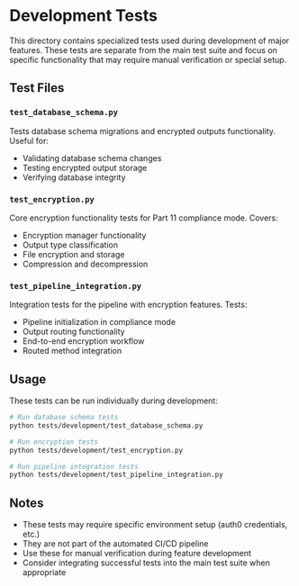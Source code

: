 # Development Tests

This directory contains specialized tests used during development of major features. These tests are separate from the main test suite and focus on specific functionality that may require manual verification or special setup.

## Test Files

### `test_database_schema.py`
Tests database schema migrations and encrypted outputs functionality. Useful for:
- Validating database schema changes
- Testing encrypted output storage
- Verifying database integrity

### `test_encryption.py` 
Core encryption functionality tests for Part 11 compliance mode. Covers:
- Encryption manager functionality
- Output type classification
- File encryption and storage
- Compression and decompression

### `test_pipeline_integration.py`
Integration tests for the pipeline with encryption features. Tests:
- Pipeline initialization in compliance mode
- Output routing functionality
- End-to-end encryption workflow
- Routed method integration

## Usage

These tests can be run individually during development:

```bash
# Run database schema tests
python tests/development/test_database_schema.py

# Run encryption tests
python tests/development/test_encryption.py

# Run pipeline integration tests
python tests/development/test_pipeline_integration.py
```

## Notes

- These tests may require specific environment setup (auth0 credentials, etc.)
- They are not part of the automated CI/CD pipeline
- Use these for manual verification during feature development
- Consider integrating successful tests into the main test suite when appropriate